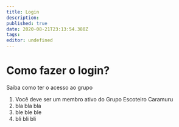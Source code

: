 ```yaml
---
title: Login
description: 
published: true
date: 2020-08-21T23:13:54.380Z
tags: 
editor: undefined
---
```


# Como fazer o login?
Saiba como ter o acesso ao grupo

1. Você deve ser um membro ativo do Grupo Escoteiro Caramuru
2. bla bla bla
3. ble ble ble
4. bli bli bli